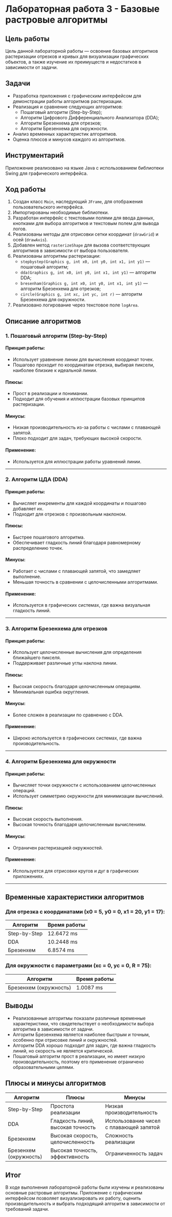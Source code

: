 # Лабораторная работа 3 - Базовые растровые алгоритмы

## Цель работы
Цель данной лабораторной работы — освоение базовых алгоритмов растеризации отрезков и кривых для визуализации графических объектов, а также изучение их преимуществ и недостатков в зависимости от задачи.

## Задачи
- Разработка приложения с графическим интерфейсом для демонстрации работы алгоритмов растеризации.
- Реализация и сравнение следующих алгоритмов:
  - Пошаговый алгоритм (Step-by-Step);
  - Алгоритм Цифрового Дифференциального Анализатора (DDA);
  - Алгоритм Брезенхема для отрезков;
  - Алгоритм Брезенхема для окружности.
- Анализ временных характеристик алгоритмов.
- Оценка плюсов и минусов каждого из алгоритмов.

## Инструментарий
Приложение реализовано на языке Java с использованием библиотеки Swing для графического интерфейса.

## Ход работы

1. Создан класс `Main`, наследующий `JFrame`, для отображения пользовательского интерфейса.
2. Импортированы необходимые библиотеки.
3. Разработан интерфейс с текстовыми полями для ввода данных, кнопками для выбора алгоритмов и текстовым полем для вывода логов.
4. Реализованы методы для отрисовки сетки координат (`drawGrid`) и осей (`drawAxis`).
5. Добавлен метод `rasterizeShape` для вызова соответствующих алгоритмов в зависимости от выбора пользователя.
6. Реализованы алгоритмы растеризации:
   - `stepbystep(Graphics g, int x0, int y0, int x1, int y1)` — пошаговый алгоритм;
   - `dda(Graphics g, int x0, int y0, int x1, int y1)` — алгоритм DDA;
   - `bresenham(Graphics g, int x0, int y0, int x1, int y1)` — алгоритм Брезенхема для отрезков;
   - `circle(Graphics g, int xc, int yc, int r)` — алгоритм Брезенхема для окружности.
7. Реализовано логирование через текстовое поле `logArea`.

## Описание алгоритмов

### 1. Пошаговый алгоритм (Step-by-Step)

#### Принцип работы:
- Использует уравнение линии для вычисления координат точек.
- Пошагово проходит по координатам отрезка, выбирая пиксели, наиболее близкие к идеальной линии.

#### Плюсы:
- Прост в реализации и понимании.
- Подходит для обучения и иллюстрации базовых принципов растеризации.

#### Минусы:
- Низкая производительность из-за работы с числами с плавающей запятой.
- Плохо подходит для задач, требующих высокой скорости.

#### Применение:
- Используется для иллюстрации работы уравнений линии.

---

### 2. Алгоритм ЦДА (DDA)

#### Принцип работы:
- Вычисляет инкременты для каждой координаты и пошагово добавляет их.
- Подходит для отрезков с произвольным наклоном.

#### Плюсы:
- Быстрее пошагового алгоритма.
- Обеспечивает гладкость линий благодаря равномерному распределению точек.

#### Минусы:
- Работает с числами с плавающей запятой, что замедляет выполнение.
- Меньшая точность в сравнении с целочисленными алгоритмами.

#### Применение:
- Используется в графических системах, где важна визуальная гладкость линий.

---

### 3. Алгоритм Брезенхема для отрезков

#### Принцип работы:
- Использует целочисленные вычисления для определения ближайшего пикселя.
- Поддерживает различные углы наклона линии.

#### Плюсы:
- Высокая скорость благодаря целочисленным операциям.
- Минимальная ошибка округления.

#### Минусы:
- Более сложен в реализации по сравнению с DDA.

#### Применение:
- Широко используется в графических системах, где важна производительность.

---

### 4. Алгоритм Брезенхема для окружности

#### Принцип работы:
- Вычисляет точки окружности с использованием целочисленных операций.
- Использует симметрию окружности для минимизации вычислений.

#### Плюсы:
- Высокая скорость выполнения.
- Высокая точность благодаря целочисленным вычислениям.

#### Минусы:
- Ограничен растеризацией окружностей.

#### Применение:
- Используется для отрисовки кругов и дуг в графических приложениях.

---

## Временные характеристики алгоритмов

### Для отрезка с координатами (x0 = 5, y0 = 0, x1 = 20, y1 = 17):

| Алгоритм       | Время работы |
|----------------|--------------|
| Step-by-Step   | 12.6472 ms   |
| DDA            | 10.2448 ms   |
| Брезенхем      | 6.8574 ms    |

### Для окружности с параметрами (xc = 0, yc = 0, R = 75):

| Алгоритм              | Время работы |
|-----------------------|--------------|
| Брезенхем (окружность)| 1.0087 ms    |

## Выводы

- Реализованные алгоритмы показали различные временные характеристики, что свидетельствует о необходимости выбора алгоритма в зависимости от задачи.
- Алгоритм Брезенхема является наиболее быстрым и точным, особенно при отрисовке линий и окружностей.
- Алгоритм DDA хорошо подходит для задач, где важна гладкость линий, но скорость не является критической.
- Пошаговый алгоритм прост в реализации, но имеет низкую производительность, поэтому его применение ограничено образовательными целями.

## Плюсы и минусы алгоритмов

| Алгоритм       | Плюсы                                | Минусы                                    |
|----------------|--------------------------------------|------------------------------------------|
| Step-by-Step   | Простота реализации                 | Низкая производительность                |
| DDA            | Гладкость линий, высокая точность   | Использование чисел с плавающей запятой  |
| Брезенхем      | Высокая скорость, целочисленность   | Сложность реализации                     |
| Брезенхем (окружность) | Высокая точность, эффективность  | Ограниченность задач                     |

## Итог

В ходе выполнения лабораторной работы были изучены и реализованы основные растровые алгоритмы. Приложение с графическим интерфейсом позволяет визуализировать их работу, оценить производительность и выбрать подходящий алгоритм в зависимости от требований задачи.
